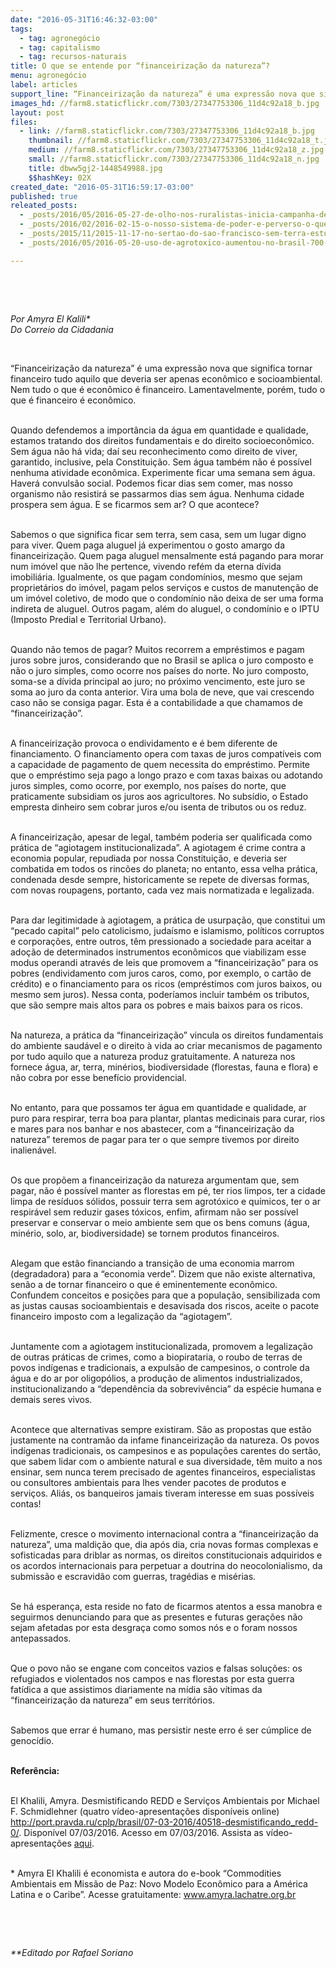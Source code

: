 ```yaml
---
date: "2016-05-31T16:46:32-03:00"
tags:
  - tag: agronegócio
  - tag: capitalismo
  - tag: recursos-naturais
title: O que se entende por “financeirização da natureza”?
menu: agronegócio
label: articles
support_line: “Financeirização da natureza” é uma expressão nova que significa tornar financeiro tudo aquilo que deveria ser apenas econômico e socioambiental.
images_hd: //farm8.staticflickr.com/7303/27347753306_11d4c92a18_b.jpg
layout: post
files:
  - link: //farm8.staticflickr.com/7303/27347753306_11d4c92a18_b.jpg
    thumbnail: //farm8.staticflickr.com/7303/27347753306_11d4c92a18_t.jpg
    medium: //farm8.staticflickr.com/7303/27347753306_11d4c92a18_z.jpg
    small: //farm8.staticflickr.com/7303/27347753306_11d4c92a18_n.jpg
    title: dbww5gj2-1448549988.jpg
    $$hashKey: 02X
created_date: "2016-05-31T16:59:17-03:00"
published: true
releated_posts:
  - _posts/2016/05/2016-05-27-de-olho-nos-ruralistas-inicia-campanha-de-arrecadacao.md
  - _posts/2016/02/2016-02-15-o-nosso-sistema-de-poder-e-perverso-o-que-fazer.md
  - _posts/2015/11/2015-11-17-no-sertao-do-sao-francisco-sem-terra-estudam-a-logica-de-dominacao-do-capital.md
  - _posts/2016/05/2016-05-20-uso-de-agrotoxico-aumentou-no-brasil-700-nos-ultimos-40-anos-aponta-embrapa.md

---
```

<p>&nbsp;</p>

<p>&nbsp;</p>

<p><em>Por Amyra El Kalili*<br />
Do Correio da Cidadania</em></p>

<p>&nbsp;</p>

<p>&ldquo;Financeiriza&ccedil;&atilde;o da natureza&rdquo; &eacute; uma express&atilde;o nova que significa tornar financeiro tudo aquilo que deveria ser apenas econ&ocirc;mico e socioambiental. Nem tudo o que &eacute; econ&ocirc;mico &eacute; financeiro. Lamentavelmente, por&eacute;m, tudo o que &eacute; financeiro &eacute; econ&ocirc;mico.</p>

<p><br />
Quando defendemos a import&acirc;ncia da &aacute;gua em quantidade e qualidade, estamos tratando dos direitos fundamentais e do direito socioecon&ocirc;mico. Sem &aacute;gua n&atilde;o h&aacute; vida; da&iacute; seu reconhecimento como direito de viver, garantido, inclusive, pela Constitui&ccedil;&atilde;o. Sem &aacute;gua tamb&eacute;m n&atilde;o &eacute; poss&iacute;vel nenhuma atividade econ&ocirc;mica. Experimente ficar uma semana sem &aacute;gua. Haver&aacute; convuls&atilde;o social. Podemos ficar dias sem comer, mas nosso organismo n&atilde;o resistir&aacute; se passarmos dias sem &aacute;gua. Nenhuma cidade prospera sem &aacute;gua. E se ficarmos sem ar? O que acontece?</p>

<p><br />
Sabemos o que significa ficar sem terra, sem casa, sem um lugar digno para viver. Quem paga aluguel j&aacute; experimentou o gosto amargo da financeiriza&ccedil;&atilde;o. Quem paga aluguel mensalmente est&aacute; pagando para morar num im&oacute;vel que n&atilde;o lhe pertence, vivendo ref&eacute;m da eterna d&iacute;vida imobili&aacute;ria. Igualmente, os que pagam condom&iacute;nios, mesmo que sejam propriet&aacute;rios do im&oacute;vel, pagam pelos servi&ccedil;os e custos de manuten&ccedil;&atilde;o de um im&oacute;vel coletivo, de modo que o condom&iacute;nio n&atilde;o deixa de ser uma forma indireta de aluguel. Outros pagam, al&eacute;m do aluguel, o condom&iacute;nio e o IPTU (Imposto Predial e Territorial Urbano).</p>

<p><br />
Quando n&atilde;o temos de pagar? Muitos recorrem a empr&eacute;stimos e pagam juros sobre juros, considerando que no Brasil se aplica o juro composto e n&atilde;o o juro simples, como ocorre nos pa&iacute;ses do norte. No juro composto, soma-se a d&iacute;vida principal ao juro; no pr&oacute;ximo vencimento, este juro se soma ao juro da conta anterior. Vira uma bola de neve, que vai crescendo caso n&atilde;o se consiga pagar. Esta &eacute; a contabilidade a que chamamos de &ldquo;financeiriza&ccedil;&atilde;o&rdquo;.</p>

<p><br />
A financeiriza&ccedil;&atilde;o provoca o endividamento e &eacute; bem diferente de financiamento. O financiamento opera com taxas de juros compat&iacute;veis com a capacidade de pagamento de quem necessita do empr&eacute;stimo. Permite que o empr&eacute;stimo seja pago a longo prazo e com taxas baixas ou adotando juros simples, como ocorre, por exemplo, nos pa&iacute;ses do norte, que praticamente subsidiam os juros aos agricultores. No subs&iacute;dio, o Estado empresta dinheiro sem cobrar juros e/ou isenta de tributos ou os reduz.</p>

<p><br />
A financeiriza&ccedil;&atilde;o, apesar de legal, tamb&eacute;m poderia ser qualificada como pr&aacute;tica de &ldquo;agiotagem institucionalizada&rdquo;. A agiotagem &eacute; crime contra a economia popular, repudiada por nossa Constitui&ccedil;&atilde;o, e deveria ser combatida em todos os rinc&otilde;es do planeta; no entanto, essa velha pr&aacute;tica, condenada desde sempre, historicamente se repete de diversas formas, com novas roupagens, portanto, cada vez mais normatizada e legalizada.</p>

<p><br />
Para dar legitimidade &agrave; agiotagem, a pr&aacute;tica de usurpa&ccedil;&atilde;o, que constitui um &ldquo;pecado capital&rdquo; pelo catolicismo, juda&iacute;smo e islamismo, pol&iacute;ticos corruptos e corpora&ccedil;&otilde;es, entre outros, t&ecirc;m pressionado a sociedade para aceitar a ado&ccedil;&atilde;o de determinados instrumentos econ&ocirc;micos que viabilizam esse modus operandi atrav&eacute;s de leis que promovem a &ldquo;financeiriza&ccedil;&atilde;o&rdquo; para os pobres (endividamento com juros caros, como, por exemplo, o cart&atilde;o de cr&eacute;dito) e o financiamento para os ricos (empr&eacute;stimos com juros baixos, ou mesmo sem juros). Nessa conta, poder&iacute;amos incluir tamb&eacute;m os tributos, que s&atilde;o sempre mais altos para os pobres e mais baixos para os ricos.</p>

<p><br />
Na natureza, a pr&aacute;tica da &ldquo;financeiriza&ccedil;&atilde;o&rdquo; vincula os direitos fundamentais do ambiente saud&aacute;vel e o direito &agrave; vida ao criar mecanismos de pagamento por tudo aquilo que a natureza produz gratuitamente. A natureza nos fornece &aacute;gua, ar, terra, min&eacute;rios, biodiversidade (florestas, fauna e flora) e n&atilde;o cobra por esse benef&iacute;cio providencial.</p>

<p><br />
No entanto, para que possamos ter &aacute;gua em quantidade e qualidade, ar puro para respirar, terra boa para plantar, plantas medicinais para curar, rios e mares para nos banhar e nos abastecer, com a &ldquo;financeiriza&ccedil;&atilde;o da natureza&rdquo; teremos de pagar para ter o que sempre tivemos por direito inalien&aacute;vel.</p>

<p><br />
Os que prop&otilde;em a financeiriza&ccedil;&atilde;o da natureza argumentam que, sem pagar, n&atilde;o &eacute; poss&iacute;vel manter as florestas em p&eacute;, ter rios limpos, ter a cidade limpa de res&iacute;duos s&oacute;lidos, possuir terra sem agrot&oacute;xico e qu&iacute;micos, ter o ar respir&aacute;vel sem reduzir gases t&oacute;xicos, enfim, afirmam n&atilde;o ser poss&iacute;vel preservar e conservar o meio ambiente sem que os bens comuns (&aacute;gua, min&eacute;rio, solo, ar, biodiversidade) se tornem produtos financeiros.</p>

<p><br />
Alegam que est&atilde;o financiando a transi&ccedil;&atilde;o de uma economia marrom (degradadora) para a &ldquo;economia verde&rdquo;. Dizem que n&atilde;o existe alternativa, sen&atilde;o a de tornar financeiro o que &eacute; eminentemente econ&ocirc;mico. Confundem conceitos e posi&ccedil;&otilde;es para que a popula&ccedil;&atilde;o, sensibilizada com as justas causas socioambientais e desavisada dos riscos, aceite o pacote financeiro imposto com a legaliza&ccedil;&atilde;o da &ldquo;agiotagem&rdquo;.</p>

<p><br />
Juntamente com a agiotagem institucionalizada, promovem a legaliza&ccedil;&atilde;o de outras pr&aacute;ticas de crimes, como a biopirataria, o roubo de terras de povos ind&iacute;genas e tradicionais, a expuls&atilde;o de campesinos, o controle da &aacute;gua e do ar por oligop&oacute;lios, a produ&ccedil;&atilde;o de alimentos industrializados, institucionalizando a &ldquo;depend&ecirc;ncia da sobreviv&ecirc;ncia&rdquo; da esp&eacute;cie humana e demais seres vivos.</p>

<p><br />
Acontece que alternativas sempre existiram. S&atilde;o as propostas que est&atilde;o justamente na contram&atilde;o da infame financeiriza&ccedil;&atilde;o da natureza. Os povos ind&iacute;genas tradicionais, os campesinos e as popula&ccedil;&otilde;es carentes do sert&atilde;o, que sabem lidar com o ambiente natural e sua diversidade, t&ecirc;m muito a nos ensinar, sem nunca terem precisado de agentes financeiros, especialistas ou consultores ambientais para lhes vender pacotes de produtos e servi&ccedil;os. Ali&aacute;s, os banqueiros jamais tiveram interesse em suas poss&iacute;veis contas!</p>

<p><br />
Felizmente, cresce o movimento internacional contra a &ldquo;financeiriza&ccedil;&atilde;o da natureza&rdquo;, uma maldi&ccedil;&atilde;o que, dia ap&oacute;s dia, cria novas formas complexas e sofisticadas para driblar as normas, os direitos constitucionais adquiridos e os acordos internacionais para perpetuar a doutrina do neocolonialismo, da submiss&atilde;o e escravid&atilde;o com guerras, trag&eacute;dias e mis&eacute;rias.</p>

<p><br />
Se h&aacute; esperan&ccedil;a, esta reside no fato de ficarmos atentos a essa manobra e seguirmos denunciando para que as presentes e futuras gera&ccedil;&otilde;es n&atilde;o sejam afetadas por esta desgra&ccedil;a como somos n&oacute;s e o foram nossos antepassados.</p>

<p><br />
Que o povo n&atilde;o se engane com conceitos vazios e falsas solu&ccedil;&otilde;es: os refugiados e violentados nos campos e nas florestas por esta guerra fat&iacute;dica a que assistimos diariamente na m&iacute;dia s&atilde;o v&iacute;timas da &ldquo;financeiriza&ccedil;&atilde;o da natureza&rdquo; em seus territ&oacute;rios.</p>

<p><br />
Sabemos que errar &eacute; humano, mas persistir neste erro &eacute; ser c&uacute;mplice de genoc&iacute;dio.</p>

<p><br />
<strong>Refer&ecirc;ncia:</strong></p>

<p><br />
El Khalili, Amyra. Desmistificando REDD e Servi&ccedil;os Ambientais por Michael F. Schmidlehner (quatro v&iacute;deo-apresenta&ccedil;&otilde;es dispon&iacute;veis online) <a href="http://port.pravda.ru/cplp/brasil/07-03-2016/40518-desmistificando_redd-0/">http://port.pravda.ru/cplp/brasil/07-03-2016/40518-desmistificando_redd-0/</a>. Dispon&iacute;vel 07/03/2016. Acesso em 07/03/2016. Assista as v&iacute;deo-apresenta&ccedil;&otilde;es <a href="https://www.youtube.com/playlist?list=PLDhITDL8VFLpJyO1Bi0WpioxFpuvJDQaK">aqui</a>.</p>

<p><br />
* Amyra El Khalili &eacute; economista e autora do e-book &ldquo;Commodities Ambientais em Miss&atilde;o de Paz: Novo Modelo Econ&ocirc;mico para a Am&eacute;rica Latina e o Caribe&rdquo;. Acesse gratuitamente: <a href="http://www.amyra.lachatre.org.br">www.amyra.lachatre.org.br </a></p>

<p>&nbsp;</p>

<p>&nbsp;</p>

<p><em>**Editado por Rafael Soriano</em></p>
